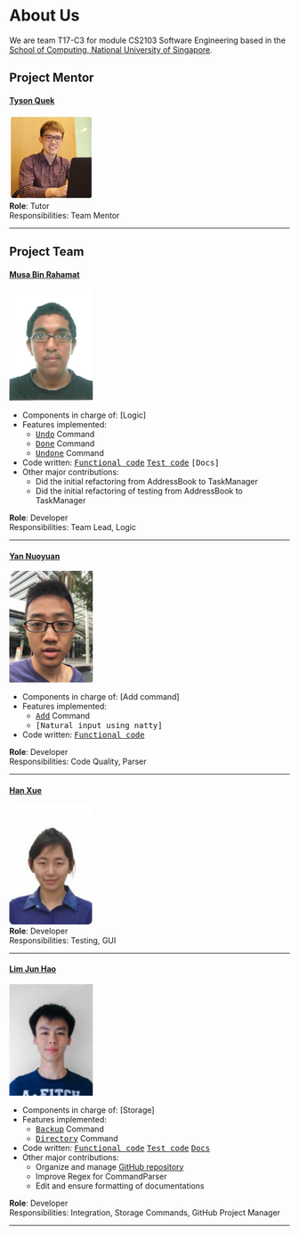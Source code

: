 # About Us

We are team T17-C3 for module CS2103 Software Engineering based in the [School of Computing, National University of Singapore](http://www.comp.nus.edu.sg).

## Project Mentor

#### [Tyson Quek](http://github.com/pixelducky)
<img src="images/tyson.jpg" width="150"><br>
**Role**: Tutor <br>
Responsibilities: Team Mentor

-----

## Project Team
  
#### [Musa Bin Rahamat](http://github.com/ghurabah93) 
<img src="images/musa.jpg" width="150"><br>

* Components in charge of: [Logic]
* Features implemented:
   * <kbd>[Undo](docs/UserGuide.md#undo-the-modification--undo)</kbd> Command
   * <kbd>[Done](docs/UserGuide.md#done-a-specific-task--done)</kbd> Command
   * <kbd>[Undone](docs/UserGuide.md#undone-a-specific-task--undone)</kbd> Command
* Code written: <kbd>[Functional code](https://github.com/CS2103AUG2016-T17-C3/main/collated/main/A0147335E.md)</kbd> <kbd>[Test code](https://github.com/CS2103AUG2016-T17-C3/main/collated/test/A0147335E.md)</kbd> <kbd>[Docs]</kbd>
* Other major contributions:
  * Did the initial refactoring from AddressBook to TaskManager
  * Did the initial refactoring of testing from AddressBook to TaskManager
  
**Role**: Developer <br>
Responsibilities: Team Lead, Logic

-----

#### [Yan Nuoyuan](http://github.com/nyannnnnnn)
<img src="images/nuoyuan.jpg" width="150"><br>

* Components in charge of: [Add command]
* Features implemented:
   * <kbd>[Add](docs/UserGuide.md#add-the-modification--undo)</kbd> Command
   * <kbd>[Natural input using natty]</kbd>
* Code written: <kbd>[Functional code](collated/main/A0152958R.md)</kbd>

**Role**: Developer <br>
Responsibilities: Code Quality, Parser

-----

#### [Han Xue](http://github.com/Hanxnow77)
<img src="images/hanxue.png" width="150"><br>
**Role**: Developer <br>
Responsibilities: Testing, GUI

-----

#### [Lim Jun Hao](http://github.com/evilmtv)
<img src="images/junhao.jpg" width="150"><br>

* Components in charge of: [Storage]
* Features implemented:
   * <kbd>[Backup](docs/UserGuide.md#backup--backup)</kbd> Command
   * <kbd>[Directory](docs/UserGuide.md#change-working-directory--directory)</kbd> Command
* Code written: <kbd>[Functional code](collated/main/A0147944U.md)</kbd> <kbd>[Test code](collated/test/A0147944U.md)</kbd> <kbd>[Docs](collated/docs/A0147944U.md)</kbd>
* Other major contributions:
  * Organize and manage [GitHub repository](https://github.com/CS2103AUG2016-T17-C3/main)
  * Improve Regex for CommandParser
  * Edit and ensure formatting of documentations
  
**Role**: Developer <br>
Responsibilities: Integration, Storage Commands, GitHub Project Manager

-----
